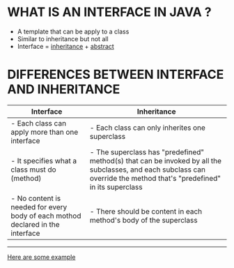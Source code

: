 # WHAT IS AN INTERFACE IN JAVA ?
- A template that can be apply to a class
- Similar to inheritance but not all
- Interface = [inheritance](linkToPaste) + [abstract](linkToPaste)

# DIFFERENCES BETWEEN INTERFACE AND INHERITANCE
| **Interface**   | **Inheritance**   |
| ----------- | ----------- |
| - Each class can apply more than one interface | - Each class can only inherites one superclass |
| - It specifies what a class must do (method) | - The superclass has "predefined" method(s) that can be invoked by all the subclasses, and each subclass can override the method that's "predefined" in its superclass     |
| - No content is needed for every body of each mothod declared in the interface  | - There should be content in each method's body of the superclass |
    



---
[Here are some example](https://github.com/BensonNgu/java/tree/main/Java%20notes/Interface/src/Interface)